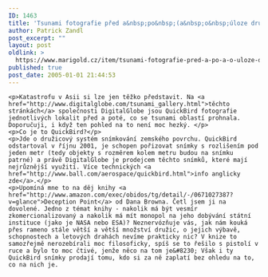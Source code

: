 ```yaml
---
ID: 1463
title: 'Tsunami fotografie před a&nbsp;po&nbsp;(a&nbsp;o&nbsp;úloze družic)'
author: Patrick Zandl
post_excerpt: ""
layout: post
oldlink: >
  https://www.marigold.cz/item/tsunami-fotografie-pred-a-po-a-o-uloze-druzic
published: true
post_date: 2005-01-01 21:44:53
---
```

	<p>Katastrofu v Asii si lze jen těžko představit. Na <a href="http://www.digitalglobe.com/tsunami_gallery.html">těchto stránkách</a> společnosti DigitalGlobe jsou QuickBird fotografie jednotlivých lokalit před a poté, co se tsunami oblastí prohnala. Doporučuji, i když ten pohled na to není moc hezký. </p>
	<p>Co je to QuickBird?</p>
	<p>Jde o družicový systém snímkování zemského povrchu. QuickBird odstartoval v říjnu 2001, je schopen pořizovat snímky s rozlišením pod jeden metr (tedy objekty s rozměrem kolem metru budou na snímku patrné) a právě DigitalGlobe je prodejcem těchto snímků, které mají nejrůznější využití. Více technických <a href="http://www.ball.com/aerospace/quickbird.html">info anglicky zde</a>.</p>
	<p>Upomíná mne to na děj knihy <a href="http://www.amazon.com/exec/obidos/tg/detail/-/0671027387?v=glance">Deception Point</a> od Dana Browna. Četl jsem ji na dovolené. Jedno z témat knihy - nakolik má být vesmír zkomercionalizovaný a nakolik má mít monopol na jeho dobývání státní instituce (jako je NASA nebo ESA)? Neznervózňuje vás, jak nám kouká přes rameno stále větší a větší množství družic, o jejich výbavě, schopnostech a letových drahách nevíme prakticky nic? V knize to samozřejmě nerozebírali moc filosoficky, spíš se to řešilo s pistolí v ruce a bylo to moc čtivé, jenže něco na tom je&#8230; Však i ty QuickBird snímky prodají tomu, kdo si za ně zaplatí bez ohledu na to, co na nich je.
</p>